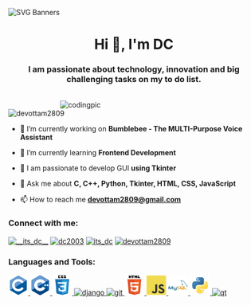 ![SVG Banners](https://svg-banners.vercel.app/api?type=glitch&text1=Hello_World_!!🧑‍💻&width=1200&height=200)
<h1 align="center">Hi 👋, I'm DC</h1>
<h3 align="center">I am passionate about technology, innovation and big challenging tasks on my to do list.</h3>
<br>
<img align="right" alt="codingpic" width="400" src="https://media4.giphy.com/media/RbDKaczqWovIugyJmW/giphy.gif?cid=ecf05e47h11lxzv71fm4aulkvv5fliz6ajogjlwa31shjgqy&rid=giphy.gif&ct=g">
<p align="left"> <img src="https://komarev.com/ghpvc/?username=devottam2809&label=Profile%20views&color=0e75b6&style=flat" alt="devottam2809" /> </p>

- 🔭 I’m currently working on **Bumblebee - The MULTI-Purpose Voice Assistant**

- 🌱 I’m currently learning **Frontend Development**

- 👯 I am passionate to develop GUI **using Tkinter**

- 💬 Ask me about **C, C++, Python, Tkinter, HTML, CSS, JavaScript**

- 📫 How to reach me **devottam2809@gmail.com**

<h3 align="left">Connect with me:</h3>
<p align="left">
<a href="https://instagram.com/__its_dc__" target="blank"><img align="center" src="https://raw.githubusercontent.com/rahuldkjain/github-profile-readme-generator/master/src/images/icons/Social/instagram.svg" alt="__its_dc__" height="30" width="40" /></a>
<a href="https://www.codechef.com/users/dc2003" target="blank"><img align="center" src="https://cdn.codechef.com/images/cc-logo.svg" alt="dc2003" height="30" width="40" /></a>
<a href="https://www.hackerrank.com/its_dc" target="blank"><img align="center" src="https://raw.githubusercontent.com/rahuldkjain/github-profile-readme-generator/master/src/images/icons/Social/hackerrank.svg" alt="its_dc" height="30" width="40" /></a>
<a href="https://www.leetcode.com/devottam2809" target="blank"><img align="center" src="https://raw.githubusercontent.com/rahuldkjain/github-profile-readme-generator/master/src/images/icons/Social/leet-code.svg" alt="devottam2809" height="30" width="40" /></a>
</p>

<h3 align="left">Languages and Tools:</h3>
<p align="left"> <a href="https://www.cprogramming.com/" target="_blank" rel="noreferrer"> <img src="https://raw.githubusercontent.com/devicons/devicon/master/icons/c/c-original.svg" alt="c" width="40" height="40"/> </a> <a href="https://www.w3schools.com/cpp/" target="_blank" rel="noreferrer"> <img src="https://raw.githubusercontent.com/devicons/devicon/master/icons/cplusplus/cplusplus-original.svg" alt="cplusplus" width="40" height="40"/> </a> <a href="https://www.w3schools.com/css/" target="_blank" rel="noreferrer"> <img src="https://raw.githubusercontent.com/devicons/devicon/master/icons/css3/css3-original-wordmark.svg" alt="css3" width="40" height="40"/> </a> <a href="https://www.djangoproject.com/" target="_blank" rel="noreferrer"> <img src="https://cdn.worldvectorlogo.com/logos/django.svg" alt="django" width="40" height="40"/> </a> <a href="https://git-scm.com/" target="_blank" rel="noreferrer"> <img src="https://www.vectorlogo.zone/logos/git-scm/git-scm-icon.svg" alt="git" width="40" height="40"/> </a> <a href="https://www.w3.org/html/" target="_blank" rel="noreferrer"> <img src="https://raw.githubusercontent.com/devicons/devicon/master/icons/html5/html5-original-wordmark.svg" alt="html5" width="40" height="40"/> </a> <a href="https://developer.mozilla.org/en-US/docs/Web/JavaScript" target="_blank" rel="noreferrer"> <img src="https://raw.githubusercontent.com/devicons/devicon/master/icons/javascript/javascript-original.svg" alt="javascript" width="40" height="40"/> </a> <a href="https://www.mysql.com/" target="_blank" rel="noreferrer"> <img src="https://raw.githubusercontent.com/devicons/devicon/master/icons/mysql/mysql-original-wordmark.svg" alt="mysql" width="40" height="40"/> </a> <a href="https://www.python.org" target="_blank" rel="noreferrer"> <img src="https://raw.githubusercontent.com/devicons/devicon/master/icons/python/python-original.svg" alt="python" width="40" height="40"/> </a> <a href="https://www.qt.io/" target="_blank" rel="noreferrer"> <img src="https://upload.wikimedia.org/wikipedia/commons/0/0b/Qt_logo_2016.svg" alt="qt" width="40" height="40"/> </a> 
<!--<a href="https://getbootstrap.com/docs/5.3/getting-started/introduction/" target="_blank" rel="noreferrer"> <img src="https://upload.wikimedia.org/wikipedia/commons/0/0b/Qt_logo_2016.svg" alt="qt" width="40" height="40"/> </a>-->
</p>

<!--<p><img align="left" src="https://github-readme-stats.vercel.app/api/top-langs?username=itsdc&show_icons=true&locale=en&layout=compact" alt="itsdc" /></p>

<p>&nbsp;<img align="center" src="https://github-readme-stats.vercel.app/api?username=itsdc&show_icons=true&locale=en" alt="itsdc" /></p>

<p><img align="center" src="https://github-readme-streak-stats.herokuapp.com/?user=itsdc&" alt="itsdc" /></p>-->
